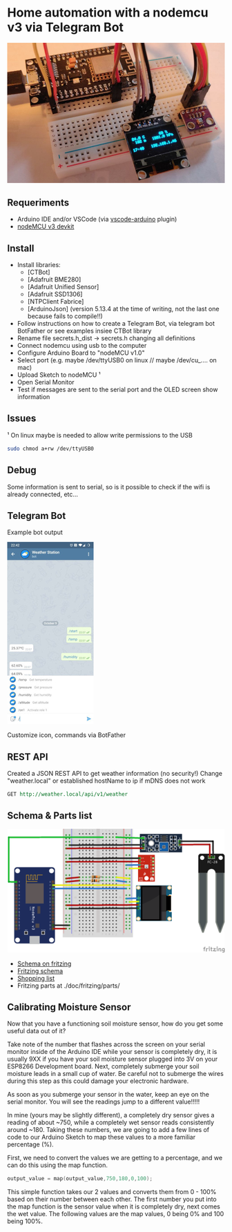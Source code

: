 # Home automation with a nodemcu v3 via Telegram Bot

![Bread board](doc/breadboard.jpg)

## Requeriments

- Arduino IDE and/or VSCode (via [vscode-arduino](https://marketplace.visualstudio.com/items?itemName=vsciot-vscode.vscode-arduino) plugin)
- [nodeMCU v3 devkit](https://en.wikipedia.org/wiki/NodeMCU)

## Install

- Install libraries:
  - [CTBot]
  - [Adafruit BME280]
  - [Adafruit Unified Sensor]
  - [Adafruit SSD1306]
  - [NTPClient Fabrice]
  - [ArduinoJson] (version 5.13.4 at the time of writing, not the last one because fails to compile!!)
- Follow instructions on how to create a Telegram Bot, via telegram bot BotFather or see examples insiee CTBot library
- Rename file secrets.h_dist -> secrets.h changing all definitions
- Connect nodemcu using usb to the computer
- Configure Arduino Board to "nodeMCU v1.0"
- Select port (e.g. maybe /dev/ttyUSB0 on linux // maybe /dev/cu_.... on mac)
- Upload Sketch to nodeMCU ¹
- Open Serial Monitor
- Test if messages are sent to the serial port and the OLED screen show information

## Issues

¹ On linux maybe is needed to allow write permissions to the USB

```sh
sudo chmod a+rw /dev/ttyUSB0
```

## Debug

Some information is sent to serial, so is it possible to check if the wifi is already connected, etc...

## Telegram Bot

Example bot output

![Telegram Bot](doc/telegrambot.jpg)

Customize icon, commands via BotFather

## REST API

Created a JSON REST API to get weather information (no security!)
Change "weather.local" or established hostName to ip if mDNS does not work

```rest
GET http://weather.local/api/v1/weather
```

## Schema & Parts list

![Schema](doc/fritzing/nodemcu-bot_schema2.png)

- [Schema on fritzing](https://fritzing.org/projects/nodemcu-bot)
- [Fritzing schema](doc/fritzing/nodemcu-bot2.fzz)
- [Shopping list](https://htmlpreview.github.com/?https://github.com/marcelmiguel/nodemcubot/blob/master/doc/fritzing/nodemcu-bot_bom.html)
- Fritzing parts at ./doc/fritzing/parts/

## Calibrating Moisture Sensor

Now that you have a functioning soil moisture sensor, how do you get some useful data out of it?

Take note of the number that flashes across the screen on your serial monitor inside of the Arduino IDE while your sensor is completely dry, it is usually 9XX if you have your soil moisture sensor plugged into 3V on your ESP8266 Development board. Next, completely submerge your soil moisture leads in a small cup of water. Be careful not to submerge the wires during this step as this could damage your electronic hardware.

As soon as you submerge your sensor in the water, keep an eye on the serial monitor. You will see the readings jump to a different value!!!!!

In mine (yours may be slightly different), a completely dry sensor gives a reading of about ~750, while a completely wet sensor reads consistently around ~180. Taking these numbers, we are going to add a few lines of code to our Arduino Sketch to map these values to a more familiar percentage (%).

First, we need to convert the values we are getting to a percentage, and we can do this using the map function.

```c++
output_value = map(output_value,750,180,0,100);
```

This simple function takes our 2 values and converts them from 0 - 100% based on their number between each other. The first number you put into the map function is the sensor value when it is completely dry, next comes the wet value. The following values are the map values, 0 being 0% and 100 being 100%.
